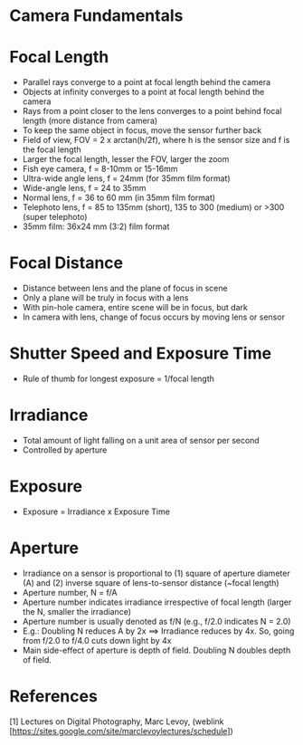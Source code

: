 Camera Fundamentals
==

# Focal Length

* Parallel rays converge to a point at focal length behind the camera
* Objects at infinity converges to a point at focal length behind the camera
* Rays from a point closer to the lens converges to a point behind focal length (more distance from camera)
* To keep the same object in focus, move the sensor further back
* Field of view, FOV = 2 x arctan(h/2f), where h is the sensor size and f is the focal length
* Larger the focal length, lesser the FOV, larger the zoom
* Fish eye camera, f = 8-10mm or 15-16mm
* Ultra-wide angle lens, f = 24mm (for 35mm film format)
* Wide-angle lens, f = 24 to 35mm
* Normal lens, f = 36 to 60 mm (in 35mm film format)
* Telephoto lens, f = 85 to 135mm (short), 135 to 300 (medium) or >300 (super telephoto)
* 35mm film: 36x24 mm (3:2) film format

# Focal Distance

* Distance between lens and the plane of focus in scene
* Only a plane will be truly in focus with a lens
* With pin-hole camera, entire scene will be in focus, but dark
* In camera with lens, change of focus occurs by moving lens or sensor

# Shutter Speed and Exposure Time

* Rule of thumb for longest exposure = 1/focal length

# Irradiance

* Total amount of light falling on a unit area of sensor per second
* Controlled by aperture

# Exposure

* Exposure = Irradiance x Exposure Time

# Aperture

* Irradiance on a sensor is proportional to (1) square of aperture diameter (A) and (2) inverse square of lens-to-sensor distance (~focal length)
* Aperture number, N = f/A
* Aperture number indicates irradiance irrespective of focal length (larger the N, smaller the irradiance)
* Aperture number is usually denoted as f/N (e.g., f/2.0 indicates N = 2.0)
* E.g.: Doubling N reduces A by 2x ==> Irradiance reduces by 4x. So, going from f/2.0 to f/4.0 cuts down light by 4x
* Main side-effect of aperture is depth of field. Doubling N doubles depth of field.

# References
[1] Lectures on Digital Photography, Marc Levoy, (weblink [https://sites.google.com/site/marclevoylectures/schedule])